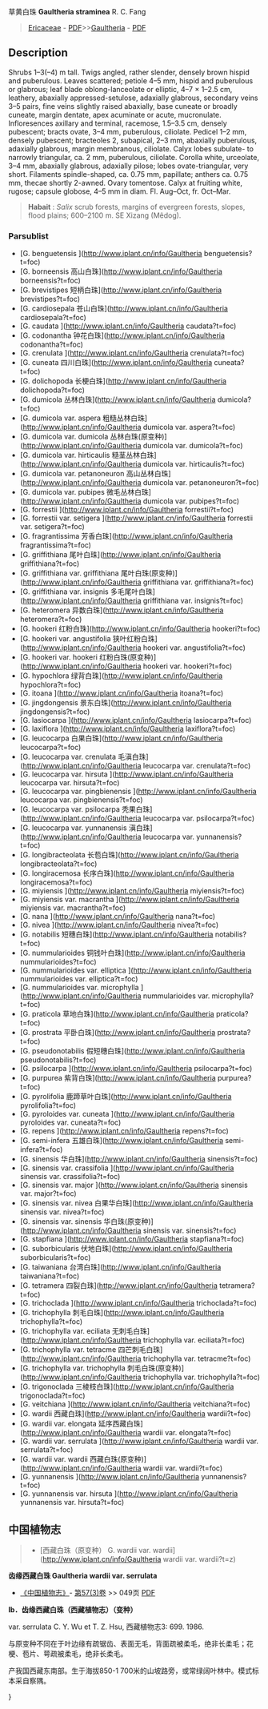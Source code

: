 草黄白珠 **Gaultheria straminea** R. C. Fang

> [Ericaceae](http://www.iplant.cn/info/Ericaceae?t=foc) - [PDF](http://www.iplant.cn/foc/pdf/Ericaceae.pdf)>>[Gaultheria](http://www.iplant.cn/info/Gaultheria?t=foc) - [PDF](http://www.iplant.cn/foc/pdf/Gaultheria.pdf)

## Description

Shrubs 1–3(–4) m tall. Twigs angled, rather slender, densely brown hispid and puberulous. Leaves scattered; petiole 4–5 mm, hispid and puberulous or glabrous; leaf blade oblong-lanceolate or elliptic, 4–7 × 1–2.5 cm, leathery, abaxially appressed-setulose, adaxially glabrous, secondary veins 3–5 pairs, fine veins slightly raised abaxially, base cuneate or broadly cuneate, margin dentate, apex acuminate or acute, mucronulate. Infloresences axillary and terminal, racemose, 1.5–3.5 cm, densely pubescent; bracts ovate, 3–4 mm, puberulous, ciliolate. Pedicel 1–2 mm, densely pubescent; bracteoles 2, subapical, 2–3 mm, abaxially puberulous, adaxially glabrous, margin membranous, ciliolate. Calyx lobes subulate- to narrowly triangular, ca. 2 mm, puberulous, ciliolate. Corolla white, urceolate, 3–4 mm, abaxially glabrous, adaxially pilose; lobes ovate-triangular, very short. Filaments spindle-shaped, ca. 0.75 mm, papillate; anthers ca. 0.75 mm, thecae shortly 2-awned. Ovary tomentose. Calyx at fruiting white, rugose; capsule globose, 4–5 mm in diam. Fl. Aug–Oct, fr. Oct–Mar.


> **Habait** : 
>*Salix* scrub forests, margins of evergreen forests, slopes, flood plains; 600–2100 m. SE Xizang (Mêdog).



### Parsublist

* [G.  benguetensis  ](http://www.iplant.cn/info/Gaultheria benguetensis?t=foc)
* [G.  borneensis  高山白珠](http://www.iplant.cn/info/Gaultheria borneensis?t=foc)
* [G.  brevistipes  短柄白珠](http://www.iplant.cn/info/Gaultheria brevistipes?t=foc)
* [G.  cardiosepala  苍山白珠](http://www.iplant.cn/info/Gaultheria cardiosepala?t=foc)
* [G.  caudata  ](http://www.iplant.cn/info/Gaultheria caudata?t=foc)
* [G.  codonantha  钟花白珠](http://www.iplant.cn/info/Gaultheria codonantha?t=foc)
* [G.  crenulata  ](http://www.iplant.cn/info/Gaultheria crenulata?t=foc)
* [G.  cuneata  四川白珠](http://www.iplant.cn/info/Gaultheria cuneata?t=foc)
* [G.  dolichopoda  长梗白珠](http://www.iplant.cn/info/Gaultheria dolichopoda?t=foc)
* [G.  dumicola  丛林白珠](http://www.iplant.cn/info/Gaultheria dumicola?t=foc)
* [G.  dumicola var. aspera  粗糙丛林白珠](http://www.iplant.cn/info/Gaultheria dumicola var. aspera?t=foc)
* [G.  dumicola var. dumicola  丛林白珠(原变种)](http://www.iplant.cn/info/Gaultheria dumicola var. dumicola?t=foc)
* [G.  dumicola var. hirticaulis  糙茎丛林白珠](http://www.iplant.cn/info/Gaultheria dumicola var. hirticaulis?t=foc)
* [G.  dumicola var. petanoneuron  高山丛林白珠](http://www.iplant.cn/info/Gaultheria dumicola var. petanoneuron?t=foc)
* [G.  dumicola var. pubipes  微毛丛林白珠](http://www.iplant.cn/info/Gaultheria dumicola var. pubipes?t=foc)
* [G.  forrestii  ](http://www.iplant.cn/info/Gaultheria forrestii?t=foc)
* [G.  forrestii var. setigera  ](http://www.iplant.cn/info/Gaultheria forrestii var. setigera?t=foc)
* [G.  fragrantissima  芳香白珠](http://www.iplant.cn/info/Gaultheria fragrantissima?t=foc)
* [G.  griffithiana  尾叶白珠](http://www.iplant.cn/info/Gaultheria griffithiana?t=foc)
* [G.  griffithiana var. griffithiana  尾叶白珠(原变种)](http://www.iplant.cn/info/Gaultheria griffithiana var. griffithiana?t=foc)
* [G.  griffithiana var. insignis  多毛尾叶白珠](http://www.iplant.cn/info/Gaultheria griffithiana var. insignis?t=foc)
* [G.  heteromera  异数白珠](http://www.iplant.cn/info/Gaultheria heteromera?t=foc)
* [G.  hookeri  红粉白珠](http://www.iplant.cn/info/Gaultheria hookeri?t=foc)
* [G.  hookeri var. angustifolia  狭叶红粉白珠](http://www.iplant.cn/info/Gaultheria hookeri var. angustifolia?t=foc)
* [G.  hookeri var. hookeri  红粉白珠(原变种)](http://www.iplant.cn/info/Gaultheria hookeri var. hookeri?t=foc)
* [G.  hypochlora  绿背白珠](http://www.iplant.cn/info/Gaultheria hypochlora?t=foc)
* [G.  itoana  ](http://www.iplant.cn/info/Gaultheria itoana?t=foc)
* [G.  jingdongensis  景东白珠](http://www.iplant.cn/info/Gaultheria jingdongensis?t=foc)
* [G.  lasiocarpa  ](http://www.iplant.cn/info/Gaultheria lasiocarpa?t=foc)
* [G.  laxiflora  ](http://www.iplant.cn/info/Gaultheria laxiflora?t=foc)
* [G.  leucocarpa  白果白珠](http://www.iplant.cn/info/Gaultheria leucocarpa?t=foc)
* [G.  leucocarpa var. crenulata  毛滇白珠](http://www.iplant.cn/info/Gaultheria leucocarpa var. crenulata?t=foc)
* [G.  leucocarpa var. hirsuta  ](http://www.iplant.cn/info/Gaultheria leucocarpa var. hirsuta?t=foc)
* [G.  leucocarpa var. pingbienensis  ](http://www.iplant.cn/info/Gaultheria leucocarpa var. pingbienensis?t=foc)
* [G.  leucocarpa var. psilocarpa  秃果白珠](http://www.iplant.cn/info/Gaultheria leucocarpa var. psilocarpa?t=foc)
* [G.  leucocarpa var. yunnanensis  滇白珠](http://www.iplant.cn/info/Gaultheria leucocarpa var. yunnanensis?t=foc)
* [G.  longibracteolata  长苞白珠](http://www.iplant.cn/info/Gaultheria longibracteolata?t=foc)
* [G.  longiracemosa  长序白珠](http://www.iplant.cn/info/Gaultheria longiracemosa?t=foc)
* [G.  miyiensis  ](http://www.iplant.cn/info/Gaultheria miyiensis?t=foc)
* [G.  miyiensis var. macrantha  ](http://www.iplant.cn/info/Gaultheria miyiensis var. macrantha?t=foc)
* [G.  nana  ](http://www.iplant.cn/info/Gaultheria nana?t=foc)
* [G.  nivea  ](http://www.iplant.cn/info/Gaultheria nivea?t=foc)
* [G.  notabilis  短穗白珠](http://www.iplant.cn/info/Gaultheria notabilis?t=foc)
* [G.  nummularioides  铜钱叶白珠](http://www.iplant.cn/info/Gaultheria nummularioides?t=foc)
* [G.  nummularioides var. elliptica  ](http://www.iplant.cn/info/Gaultheria nummularioides var. elliptica?t=foc)
* [G.  nummularioides var. microphylla  ](http://www.iplant.cn/info/Gaultheria nummularioides var. microphylla?t=foc)
* [G.  praticola  草地白珠](http://www.iplant.cn/info/Gaultheria praticola?t=foc)
* [G.  prostrata  平卧白珠](http://www.iplant.cn/info/Gaultheria prostrata?t=foc)
* [G.  pseudonotabilis  假短穗白珠](http://www.iplant.cn/info/Gaultheria pseudonotabilis?t=foc)
* [G.  psilocarpa  ](http://www.iplant.cn/info/Gaultheria psilocarpa?t=foc)
* [G.  purpurea  紫背白珠](http://www.iplant.cn/info/Gaultheria purpurea?t=foc)
* [G.  pyrolifolia  鹿蹄草叶白珠](http://www.iplant.cn/info/Gaultheria pyrolifolia?t=foc)
* [G.  pyroloides var. cuneata  ](http://www.iplant.cn/info/Gaultheria pyroloides var. cuneata?t=foc)
* [G.  repens  ](http://www.iplant.cn/info/Gaultheria repens?t=foc)
* [G.  semi-infera  五雄白珠](http://www.iplant.cn/info/Gaultheria semi-infera?t=foc)
* [G.  sinensis  华白珠](http://www.iplant.cn/info/Gaultheria sinensis?t=foc)
* [G.  sinensis var. crassifolia  ](http://www.iplant.cn/info/Gaultheria sinensis var. crassifolia?t=foc)
* [G.  sinensis var. major  ](http://www.iplant.cn/info/Gaultheria sinensis var. major?t=foc)
* [G.  sinensis var. nivea  白果华白珠](http://www.iplant.cn/info/Gaultheria sinensis var. nivea?t=foc)
* [G.  sinensis var. sinensis  华白珠(原变种)](http://www.iplant.cn/info/Gaultheria sinensis var. sinensis?t=foc)
* [G.  stapfiana  ](http://www.iplant.cn/info/Gaultheria stapfiana?t=foc)
* [G.  suborbicularis  伏地白珠](http://www.iplant.cn/info/Gaultheria suborbicularis?t=foc)
* [G.  taiwaniana  台湾白珠](http://www.iplant.cn/info/Gaultheria taiwaniana?t=foc)
* [G.  tetramera  四裂白珠](http://www.iplant.cn/info/Gaultheria tetramera?t=foc)
* [G.  trichoclada  ](http://www.iplant.cn/info/Gaultheria trichoclada?t=foc)
* [G.  trichophylla  刺毛白珠](http://www.iplant.cn/info/Gaultheria trichophylla?t=foc)
* [G.  trichophylla var. eciliata  无刺毛白珠](http://www.iplant.cn/info/Gaultheria trichophylla var. eciliata?t=foc)
* [G.  trichophylla var. tetracme  四芒刺毛白珠](http://www.iplant.cn/info/Gaultheria trichophylla var. tetracme?t=foc)
* [G.  trichophylla var. trichophylla  刺毛白珠(原变种)](http://www.iplant.cn/info/Gaultheria trichophylla var. trichophylla?t=foc)
* [G.  trigonoclada  三棱枝白珠](http://www.iplant.cn/info/Gaultheria trigonoclada?t=foc)
* [G.  veitchiana  ](http://www.iplant.cn/info/Gaultheria veitchiana?t=foc)
* [G.  wardii  西藏白珠](http://www.iplant.cn/info/Gaultheria wardii?t=foc)
* [G.  wardii var. elongata  延序西藏白珠](http://www.iplant.cn/info/Gaultheria wardii var. elongata?t=foc)
* [G.  wardii var. serrulata  ](http://www.iplant.cn/info/Gaultheria wardii var. serrulata?t=foc)
* [G.  wardii var. wardii  西藏白珠(原变种)](http://www.iplant.cn/info/Gaultheria wardii var. wardii?t=foc)
* [G.  yunnanensis  ](http://www.iplant.cn/info/Gaultheria yunnanensis?t=foc)
* [G.  yunnanensis var. hirsuta  ](http://www.iplant.cn/info/Gaultheria yunnanensis var. hirsuta?t=foc)

## 中国植物志

> * [西藏白珠（原变种）  G.  wardii var. wardii](http://www.iplant.cn/info/Gaultheria wardii var. wardii?t=z)


**齿缘西藏白珠 Gaultheria wardii var. serrulata**

* [《中国植物志》](http://www.iplant.cn/frps)- [第57(3)卷](http://www.iplant.cn/frps/vol/57(3)) >> 049页 [PDF](http://www.iplant.cn/frps/pdf/57(3)/049.pdf)


**lb．齿缘西藏白珠（西藏植物志）（变种）**

var. serrulata C. Y. Wu et T. Z. Hsu, 西藏植物志3: 699. 1986.

与原变种不同在于叶边缘有疏锯齿、表面无毛，背面疏被柔毛，绝非长柔毛；花梗、苞片、萼疏被柔毛，绝非长柔毛。

产我国西藏东南部。生于海拔850-1 700米的山坡路旁，或常绿阔叶林中。模式标本采自察隅。



}